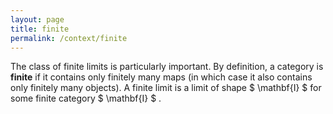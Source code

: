 ```yaml
---
layout: page
title: finite
permalink: /context/finite
---
```

The class of finite limits is particularly important. By definition, a category is **finite** if it contains only finitely many maps (in which case it also contains only finitely many objects). A finite limit is a limit of shape $ \mathbf{I} $ for some finite category $ \mathbf{I} $ .
